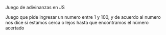 Juego de adivinanzas en JS

Juego que pide ingresar un numero entre 1 y 100, y de acuerdo al numero
nos dice si estamos cerca o lejos hasta que encontramos el número acertado
